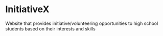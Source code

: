 # InitiativeX

Website that provides initiative/volunteering opportunities to high school students based on their interests and skills
